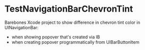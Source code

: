 # TestNavigationBarChevronTint

Barebones Xcode project to show difference in chevron tint color in UINavigationBar:
* when showing popover that's created via IB
* when creating popover programmatically from UIBarButtonItem

